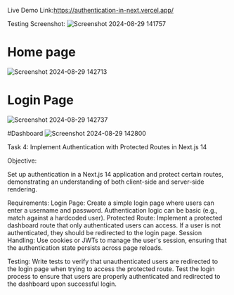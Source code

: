 Live Demo Link:https://authentication-in-next.vercel.app/

Testing Screenshot:
![Screenshot 2024-08-29 141757](https://github.com/user-attachments/assets/979fc85a-d381-4dde-b49f-8c799b6966f3)


 # Home page
![Screenshot 2024-08-29 142713](https://github.com/user-attachments/assets/ab427e62-74fd-4fe7-8002-f6d65bb68d0c)

# Login Page
![Screenshot 2024-08-29 142737](https://github.com/user-attachments/assets/f7909fe4-383e-45c8-a979-58fd9f9eb3ed)

#Dashboard
![Screenshot 2024-08-29 142800](https://github.com/user-attachments/assets/425e7bce-cf4b-4899-a8d7-03e7e57aeac0)



Task 4: Implement Authentication with Protected Routes in Next.js 14 

Objective:

Set up authentication in a Next.js 14 application and protect certain routes, demonstrating an understanding of both client-side and server-side rendering.


Requirements:
Login Page: Create a simple login page where users can enter a username and password. Authentication logic can be basic (e.g., match against a hardcoded user).
Protected Route: Implement a protected dashboard route that only authenticated users can access. If a user is not authenticated, they should be redirected to the login page.
Session Handling: Use cookies or JWTs to manage the user's session, ensuring that the authentication state persists across page reloads.


Testing:
Write tests to verify that unauthenticated users are redirected to the login page when trying to access the protected route.
Test the login process to ensure that users are properly authenticated and redirected to the dashboard upon successful login.
